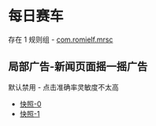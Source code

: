 # 每日赛车

存在 1 规则组 - [com.romielf.mrsc](/src/apps/com.romielf.mrsc.ts)

## 局部广告-新闻页面摇一摇广告

默认禁用 - 点击准确率灵敏度不太高

- [快照-0](https://i.gkd.li/i/12667539)
- [快照-1](https://i.gkd.li/i/12667549)
